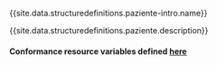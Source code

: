 {{site.data.structuredefinitions.paziente-intro.name}}

{{site.data.structuredefinitions.paziente.description}}

#### Conformance resource variables defined [here](http://wiki.hl7.org/index.php?title=IG_Publisher_Documentation#Jekyll)
